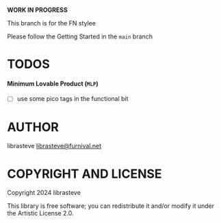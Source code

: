 **WORK IN PROGRESS**

This branch is for the FN stylee

Please follow the Getting Started in the ```main``` branch


TODOS
=====

#### Minimum Lovable Product (`MLP`)

- [ ] use some pico tags in the functional bit 



AUTHOR
======

librasteve <librasteve@furnival.net>

COPYRIGHT AND LICENSE
=====================

Copyright 2024 librasteve

This library is free software; you can redistribute it and/or modify it under the Artistic License 2.0.

